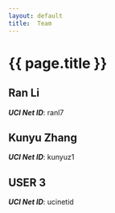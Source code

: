 ```yaml
---
layout: default
title:  Team
---
```


# {{ page.title }}


## Ran Li
***UCI Net ID***: ranl7

## Kunyu Zhang
***UCI Net ID***: kunyuz1

## USER 3
***UCI Net ID***: ucinetid
